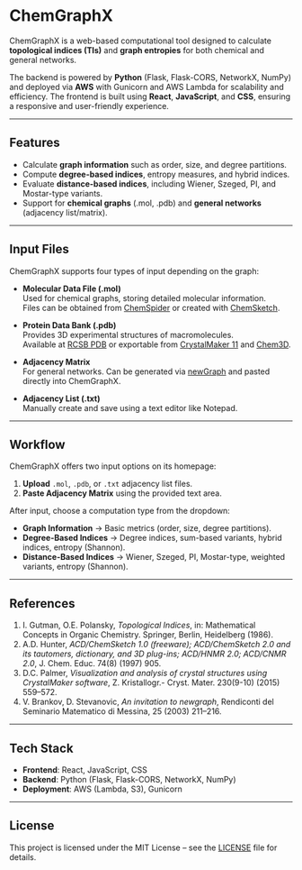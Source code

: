# ChemGraphX

ChemGraphX is a web-based computational tool designed to calculate **topological indices (TIs)** and **graph entropies** for both chemical and general networks.

The backend is powered by **Python** (Flask, Flask-CORS, NetworkX, NumPy) and deployed via **AWS** with Gunicorn and AWS Lambda for scalability and efficiency. The frontend is built using **React**, **JavaScript**, and **CSS**, ensuring a responsive and user-friendly experience.

---

## Features

- Calculate **graph information** such as order, size, and degree partitions.
- Compute **degree-based indices**, entropy measures, and hybrid indices.
- Evaluate **distance-based indices**, including Wiener, Szeged, PI, and Mostar-type variants.
- Support for **chemical graphs** (.mol, .pdb) and **general networks** (adjacency list/matrix).

---

## Input Files

ChemGraphX supports four types of input depending on the graph:

- **Molecular Data File (.mol)**\
  Used for chemical graphs, storing detailed molecular information.\
  Files can be obtained from [ChemSpider](http://www.chemspider.com/) or created with [ChemSketch](http://acdlabs.com/resources/free-chemistry-software-apps/chemsketch-freeware/).

- **Protein Data Bank (.pdb)**\
  Provides 3D experimental structures of macromolecules.\
  Available at [RCSB PDB](https://www.rcsb.org/) or exportable from [CrystalMaker 11](https://www.crystalmaker.com/crystalmaker/download/index.html) and [Chem3D](https://software.stanford.edu/software/chemoffice-professional).

- **Adjacency Matrix**\
  For general networks. Can be generated via [newGraph](https://www.mi.sanu.ac.rs/newgraph/) and pasted directly into ChemGraphX.

- **Adjacency List (.txt)**\
  Manually create and save using a text editor like Notepad.

---

## Workflow

ChemGraphX offers two input options on its homepage:

1. **Upload** `.mol`, `.pdb`, or `.txt` adjacency list files.
2. **Paste Adjacency Matrix** using the provided text area.

After input, choose a computation type from the dropdown:

- **Graph Information** → Basic metrics (order, size, degree partitions).
- **Degree-Based Indices** → Degree indices, sum-based variants, hybrid indices, entropy (Shannon).
- **Distance-Based Indices** → Wiener, Szeged, PI, Mostar-type, weighted variants, entropy (Shannon).

---

## References

1. I. Gutman, O.E. Polansky, *Topological Indices*, in: Mathematical Concepts in Organic Chemistry. Springer, Berlin, Heidelberg (1986).
2. A.D. Hunter, *ACD/ChemSketch 1.0 (freeware); ACD/ChemSketch 2.0 and its tautomers, dictionary, and 3D plug-ins; ACD/HNMR 2.0; ACD/CNMR 2.0*, J. Chem. Educ. 74(8) (1997) 905.
3. D.C. Palmer, *Visualization and analysis of crystal structures using CrystalMaker software*, Z. Kristallogr.- Cryst. Mater. 230(9-10) (2015) 559–572.
4. V. Brankov, D. Stevanovic, *An invitation to newgraph*, Rendiconti del Seminario Matematico di Messina, 25 (2003) 211–216.

---

## Tech Stack

- **Frontend**: React, JavaScript, CSS
- **Backend**: Python (Flask, Flask-CORS, NetworkX, NumPy)
- **Deployment**: AWS (Lambda, S3), Gunicorn

---

## License

This project is licensed under the MIT License – see the [LICENSE](LICENSE) file for details.
